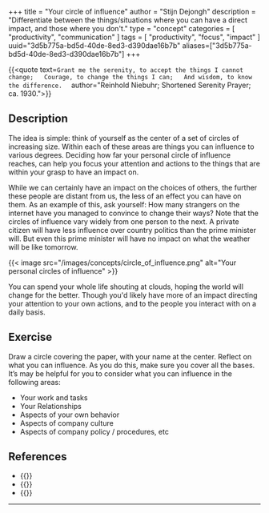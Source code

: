 +++
title = "Your circle of influence"
author = "Stijn Dejongh"
description = "Differentiate between the things/situations where you can have a direct impact, and those where you don't."
type = "concept"
categories = [
    "productivity", "communication"
]
tags = [
    "productivity", "focus", "impact"
]
uuid="3d5b775a-bd5d-40de-8ed3-d390dae16b7b"
aliases=["3d5b775a-bd5d-40de-8ed3-d390dae16b7b"]
+++


{{<quote text=`
Grant me the serenity, to accept the things I cannot change;  
Courage, to change the things I can;  
And wisdom, to know the difference.  
`
author="Reinhold Niebuhr; Shortened Serenity Prayer; ca. 1930.">}}

## Description

The idea is simple: think of yourself as the center of a set of circles of increasing size.
Within each of these areas are things you can influence to various degrees.
Deciding how far your personal circle of influence reaches, can help you focus your attention and actions to the things that are within your
grasp to have an impact on.

While we can certainly have an impact on the choices of others, the further these people are distant from us, the less of an effect you can have on
them. As an example of this, ask yourself: How many strangers on the internet have you managed to convince to change their ways?
Note that the circles of influence vary widely from one person to the next. A private citizen will have less influence over country politics
than the prime minister will. But even this prime minister will have no impact on what the weather will be like tomorrow.

{{< image src="/images/concepts/circle_of_influence.png"  alt="Your personal circles of influence" >}}

You can spend your whole life shouting at clouds, hoping the world will change for the better.
Though you'd likely have more of an impact directing your attention to your own actions, and to the people you interact with on a daily basis.

## Exercise

Draw a circle covering the paper, with your name at the center. Reflect on what you can influence. As you do this, make sure you cover all the
bases. It’s may be helpful for you to consider what you can influence in the following areas:

* Your work and tasks
* Your Relationships
* Aspects of your own behavior
* Aspects of company culture
* Aspects of company policy / procedures, etc

## References

* {{<reference author="Covey, S. R.; Collins, J."
  year="2004"
  title="The 7 Habits of Highly Effective People: Powerful Lessons in Personal Change"
  publisher=" Free Press"
  isbn="0743269519"
  link="https://www.goodreads.com/book/show/36072.The_7_Habits_of_Highly_Effective_People" >}}
* {{<reference author="Pattakos, A. & Dundon E."
  year="2017"
  title="Prisoners of Our Thoughts"
  publisher="Berrett-Koehler Publishers"
  isbn="1626568804"
  link="https://www.goodreads.com/book/show/33830612-prisoners-of-our-thoughts" >}}
* {{<reference author="Holiday, R."
  year="2016"
  title="Ego Is the Enemy"
  publisher="Portfolio"
  isbn="9781591847816"
  link="https://www.goodreads.com/book/show/27036528-ego-is-the-enemy" >}}

---

